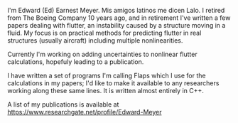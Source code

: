 I'm Edward (Ed) Earnest Meyer. Mis amigos latinos me dicen Lalo.
I retired from The Boeing Company 10 years ago, and in retirement
I've written a few papers dealing with flutter, an instability
caused by a structure moving in a fluid. My focus is on practical
methods for predicting flutter in real structures (usually aircraft)
including multiple nonlinearities.

Currently I'm working on adding uncertainties to nonlinear flutter
calculations, hopefuly leading to a publication.

I have written a set of programs I'm calling Flaps which I use for
the calculations in my papers; I'd like to make it available to
any researchers working along these same lines. It is written almost
entirely in C++.

A list of my publications is available at
https://www.researchgate.net/profile/Edward-Meyer


<!--
**eem2314/eem2314** is a ✨ _special_ ✨ repository because its `README.md` (this file) appears on your GitHub profile.

Here are some ideas to get you started:

- 🔭 I’m currently working on ...
- 🌱 I’m currently learning ...
- 👯 I’m looking to collaborate on ...
- 🤔 I’m looking for help with ...
- 💬 Ask me about ...
- 📫 How to reach me: ...
- 😄 Pronouns: ...
- ⚡ Fun fact: ...
-->
